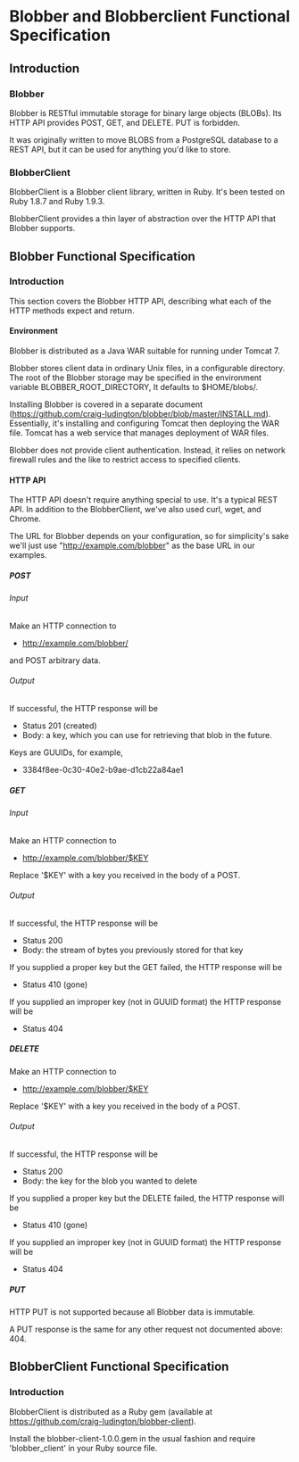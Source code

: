 # Blobber and Blobberclient Functional Specification

## Introduction

### Blobber
Blobber is RESTful immutable storage for binary large objects (BLOBs).
Its  HTTP API provides POST, GET, and DELETE.  PUT is forbidden.

It was originally written to move BLOBS from a PostgreSQL database 
to a REST API, but it can be used for anything you'd like to store.

### BlobberClient
BlobberClient is a Blobber client library, written in Ruby.
It's been tested on Ruby 1.8.7 and Ruby 1.9.3.

BlobberClient provides a thin layer of abstraction over the HTTP API
that Blobber supports.

## Blobber Functional Specification
### Introduction
This section covers the Blobber HTTP API, describing what each of the
HTTP methods expect and return.

#### Environment
Blobber is distributed as a Java WAR suitable for running under Tomcat 7.

Blobber stores client data in ordinary Unix files, in a configurable 
directory.  The root of the Blobber storage may be specified in the environment variable BLOBBER_ROOT_DIRECTORY,  It defaults to $HOME/blobs/.

Installing Blobber is covered in a separate document (https://github.com/craig-ludington/blobber/blob/master/INSTALL.md). Essentially, it's installing and configuring Tomcat then deploying the WAR file.  Tomcat has a web service that manages deployment of WAR files.

Blobber does not provide client authentication.  Instead, it relies on network firewall rules and the like to restrict access to specified clients.

#### HTTP API
The HTTP API doesn't require anything special to use.  It's a typical REST API.  In addition to the BlobberClient, we've also used curl, wget, and Chrome.

The URL for Blobber depends on your configuration, so for simplicity's sake we'll just use "http://example.com/blobber" as the base URL in our examples.

##### POST
###### Input
Make an HTTP connection to
* http://example.com/blobber/

and POST arbitrary data.

###### Output
If successful, the HTTP response will be
* Status 201 (created)
* Body: a key, which you can use for retrieving that blob in the future.

Keys are GUUIDs, for example,

* 3384f8ee-0c30-40e2-b9ae-d1cb22a84ae1

##### GET
###### Input
Make an HTTP connection to
* http://example.com/blobber/$KEY

Replace '$KEY' with a key you received in the body of a POST.
###### Output
If successful, the HTTP response will be
* Status 200 
* Body: the stream of bytes you previously stored for that key

If you supplied a proper key but the GET failed, the HTTP response will be

* Status 410 (gone)

If you supplied an improper key (not in GUUID format) the HTTP response will be
* Status 404

##### DELETE
Make an HTTP connection to
* http://example.com/blobber/$KEY

Replace '$KEY' with a key you received in the body of a POST.
###### Output
If successful, the HTTP response will be
* Status 200 
* Body: the key for the blob you wanted to delete

If you supplied a proper key but the DELETE failed, the HTTP response will be
* Status 410 (gone)

If you supplied an improper key (not in GUUID format) the HTTP response will be
* Status 404

##### PUT
HTTP PUT is not supported because all Blobber data is immutable.

A PUT response is the same for any other request not documented above: 404.


## BlobberClient Functional Specification
### Introduction
BlobberClient is distributed as a Ruby gem (available at https://github.com/craig-ludington/blobber-client).

Install the blobber-client-1.0.0.gem in the usual fashion and require 'blobber_client' in your Ruby source file.




